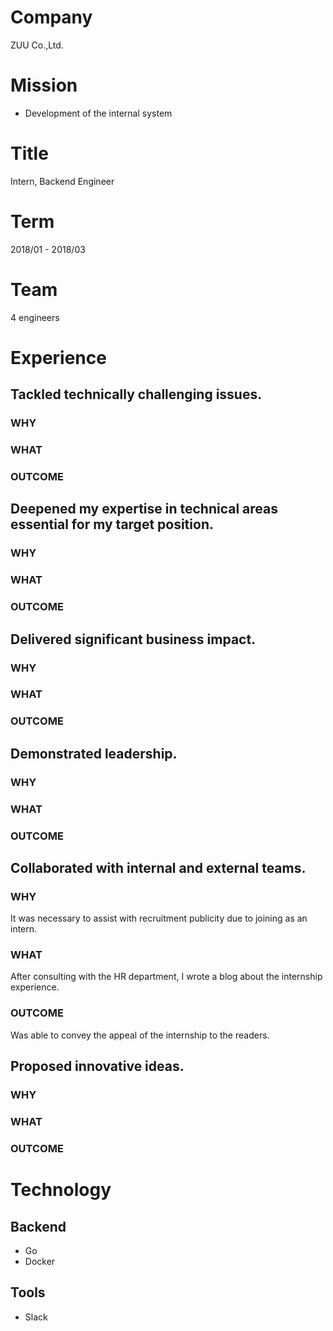 # Company

ZUU Co.,Ltd.

# Mission

- Development of the internal system

# Title

Intern, Backend Engineer

# Term

2018/01 - 2018/03

# Team

4 engineers

# Experience
## Tackled technically challenging issues.
### WHY
### WHAT
### OUTCOME
## Deepened my expertise in technical areas essential for my target position.
### WHY
### WHAT
### OUTCOME
## Delivered significant business impact.
### WHY
### WHAT
### OUTCOME
## Demonstrated leadership.
### WHY
### WHAT
### OUTCOME
## Collaborated with internal and external teams.
### WHY
It was necessary to assist with recruitment publicity due to joining as an intern.
### WHAT
After consulting with the HR department, I wrote a blog about the internship experience.
### OUTCOME
Was able to convey the appeal of the internship to the readers.
## Proposed innovative ideas.
### WHY
### WHAT
### OUTCOME

# Technology

## Backend

- Go
- Docker

## Tools

- Slack
